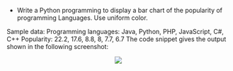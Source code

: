 *  Write a Python programming to display a bar chart of the popularity of programming Languages. Use uniform color.

Sample data:
Programming languages: Java, Python, PHP, JavaScript, C#, C++
Popularity: 22.2, 17.6, 8.8, 8, 7.7, 6.7
The code snippet gives the output shown in the following screenshot:


<center><img src="plotHW17.png"/></center>